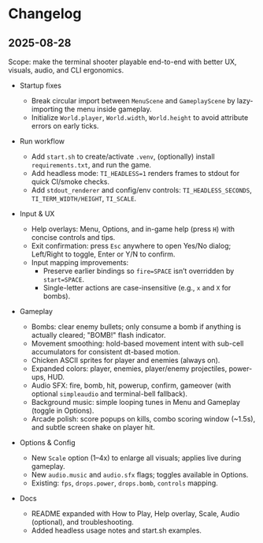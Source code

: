 # Changelog

## 2025-08-28

Scope: make the terminal shooter playable end-to-end with better UX, visuals, audio, and CLI ergonomics.

- Startup fixes
  - Break circular import between `MenuScene` and `GameplayScene` by lazy-importing the menu inside gameplay.
  - Initialize `World.player`, `World.width`, `World.height` to avoid attribute errors on early ticks.

- Run workflow
  - Add `start.sh` to create/activate `.venv`, (optionally) install `requirements.txt`, and run the game.
  - Add headless mode: `TI_HEADLESS=1` renders frames to stdout for quick CI/smoke checks.
  - Add `stdout_renderer` and config/env controls: `TI_HEADLESS_SECONDS`, `TI_TERM_WIDTH/HEIGHT`, `TI_SCALE`.

- Input & UX
  - Help overlays: Menu, Options, and in-game help (press `H`) with concise controls and tips.
  - Exit confirmation: press `Esc` anywhere to open Yes/No dialog; Left/Right to toggle, Enter or Y/N to confirm.
  - Input mapping improvements:
    - Preserve earlier bindings so `fire=SPACE` isn’t overridden by `start=SPACE`.
    - Single-letter actions are case-insensitive (e.g., `x` and `X` for bombs).

- Gameplay
  - Bombs: clear enemy bullets; only consume a bomb if anything is actually cleared; "BOMB!" flash indicator.
  - Movement smoothing: hold-based movement intent with sub-cell accumulators for consistent dt-based motion.
  - Chicken ASCII sprites for player and enemies (always on).
  - Expanded colors: player, enemies, player/enemy projectiles, power-ups, HUD.
  - Audio SFX: fire, bomb, hit, powerup, confirm, gameover (with optional `simpleaudio` and terminal-bell fallback).
  - Background music: simple looping tunes in Menu and Gameplay (toggle in Options).
  - Arcade polish: score popups on kills, combo scoring window (~1.5s), and subtle screen shake on player hit.

- Options & Config
  - New `Scale` option (1–4x) to enlarge all visuals; applies live during gameplay.
  - New `audio.music` and `audio.sfx` flags; toggles available in Options.
  - Existing: `fps`, `drops.power`, `drops.bomb`, `controls` mapping.

- Docs
  - README expanded with How to Play, Help overlay, Scale, Audio (optional), and troubleshooting.
  - Added headless usage notes and start.sh examples.

